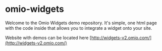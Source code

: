 omio-widgets
============

Welcome to the Omio Widgets demo repository. It's simple, one html page with the code inside that allows you to integrate a widget onto your site.

Website with demos can be located here [http://widgets-v2.omio.com/](http://widgets-v2.omio.com/)